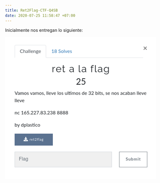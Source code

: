 ```yaml
---
title: Ret2Flag-CTF-Q4SB
date: 2020-07-25 11:58:47 +07:00
---
```


Inicialmente nos entregan lo siguiente:


![ctf](/assets/img/1.png)
